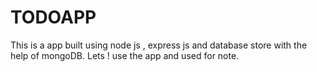 # TODOAPP
This is a  app built using node js , express js and database store with the help of mongoDB. Lets ! use the app and used for note.
